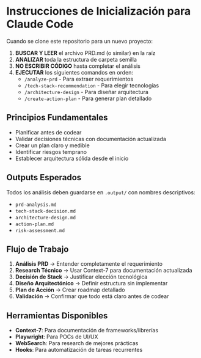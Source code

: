 # Instrucciones de Inicialización para Claude Code

Cuando se clone este repositorio para un nuevo proyecto:

1. **BUSCAR Y LEER** el archivo PRD.md (o similar) en la raíz
2. **ANALIZAR** toda la estructura de carpeta semilla
3. **NO ESCRIBIR CÓDIGO** hasta completar el análisis
4. **EJECUTAR** los siguientes comandos en orden:
   - `/analyze-prd` - Para extraer requerimientos
   - `/tech-stack-recommendation` - Para elegir tecnologías
   - `/architecture-design` - Para diseñar arquitectura
   - `/create-action-plan` - Para generar plan detallado

## Principios Fundamentales
- Planificar antes de codear
- Validar decisiones técnicas con documentación actualizada
- Crear un plan claro y medible
- Identificar riesgos temprano
- Establecer arquitectura sólida desde el inicio

## Outputs Esperados
Todos los análisis deben guardarse en `.output/` con nombres descriptivos:
- `prd-analysis.md`
- `tech-stack-decision.md`
- `architecture-design.md`
- `action-plan.md`
- `risk-assessment.md`

## Flujo de Trabajo
1. **Análisis PRD** → Entender completamente el requerimiento
2. **Research Técnico** → Usar Context-7 para documentación actualizada
3. **Decisión de Stack** → Justificar elección tecnológica
4. **Diseño Arquitectónico** → Definir estructura sin implementar
5. **Plan de Acción** → Crear roadmap detallado
6. **Validación** → Confirmar que todo está claro antes de codear

## Herramientas Disponibles
- **Context-7**: Para documentación de frameworks/librerías
- **Playwright**: Para POCs de UI/UX
- **WebSearch**: Para research de mejores prácticas
- **Hooks**: Para automatización de tareas recurrentes